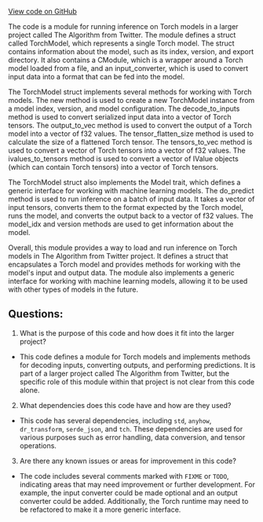 [View code on GitHub](https://github.com/misbahsy/the-algorithm/navi/navi/src/torch_model.rs)

The code is a module for running inference on Torch models in a larger project called The Algorithm from Twitter. The module defines a struct called TorchModel, which represents a single Torch model. The struct contains information about the model, such as its index, version, and export directory. It also contains a CModule, which is a wrapper around a Torch model loaded from a file, and an input_converter, which is used to convert input data into a format that can be fed into the model.

The TorchModel struct implements several methods for working with Torch models. The new method is used to create a new TorchModel instance from a model index, version, and model configuration. The decode_to_inputs method is used to convert serialized input data into a vector of Torch tensors. The output_to_vec method is used to convert the output of a Torch model into a vector of f32 values. The tensor_flatten_size method is used to calculate the size of a flattened Torch tensor. The tensors_to_vec method is used to convert a vector of Torch tensors into a vector of f32 values. The ivalues_to_tensors method is used to convert a vector of IValue objects (which can contain Torch tensors) into a vector of Torch tensors.

The TorchModel struct also implements the Model trait, which defines a generic interface for working with machine learning models. The do_predict method is used to run inference on a batch of input data. It takes a vector of input tensors, converts them to the format expected by the Torch model, runs the model, and converts the output back to a vector of f32 values. The model_idx and version methods are used to get information about the model.

Overall, this module provides a way to load and run inference on Torch models in The Algorithm from Twitter project. It defines a struct that encapsulates a Torch model and provides methods for working with the model's input and output data. The module also implements a generic interface for working with machine learning models, allowing it to be used with other types of models in the future.
## Questions: 
 1. What is the purpose of this code and how does it fit into the larger project?
- This code defines a module for Torch models and implements methods for decoding inputs, converting outputs, and performing predictions. It is part of a larger project called The Algorithm from Twitter, but the specific role of this module within that project is not clear from this code alone.

2. What dependencies does this code have and how are they used?
- This code has several dependencies, including `std`, `anyhow`, `dr_transform`, `serde_json`, and `tch`. These dependencies are used for various purposes such as error handling, data conversion, and tensor operations.

3. Are there any known issues or areas for improvement in this code?
- The code includes several comments marked with `FIXME` or `TODO`, indicating areas that may need improvement or further development. For example, the input converter could be made optional and an output converter could be added. Additionally, the Torch runtime may need to be refactored to make it a more generic interface.